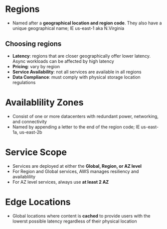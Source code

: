 # Regions

* Named after a **geographical location and region code**. They also have a unique geographical name; IE us-east-1 aka N.Virginia
  
## Choosing regions
* **Latency**: regions that are closer geographically offer lower latency. Async workloads can be affected by high latency
* **Pricing**: vary by region
* **Service Availability**: not all services are available in all regions
* **Data Compliance**: must comply with physical storage location regulations

# Availablility Zones

  * Consist of one or more datacenters with redundant power, networking, and connectivity
  * Named by appending a letter to the end of the region code; IE us-east-1a, us-east-2b

# Service Scope
 * Services are deployed at either the **Global, Region, or AZ level**
 * For Region and Global services, AWS manages resiliency and availablility
 * For AZ level services, always use **at least 2 AZ**
  
# Edge Locations
* Global locations where content is **cached** to provide users with the lowerst possible latency regardless of their physical location